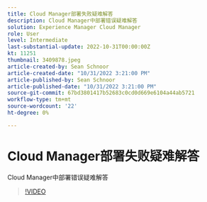 ```yaml
---
title: Cloud Manager部署失败疑难解答
description: Cloud Manager中部署错误疑难解答
solution: Experience Manager Cloud Manager
role: User
level: Intermediate
last-substantial-update: 2022-10-31T00:00:00Z
kt: 11251
thumbnail: 3409878.jpeg
article-created-by: Sean Schnoor
article-created-date: "10/31/2022 3:21:00 PM"
article-published-by: Sean Schnoor
article-published-date: "10/31/2022 3:21:00 PM"
source-git-commit: 67bd3801417b52683c0cd0d669e6104a44ab5721
workflow-type: tm+mt
source-wordcount: '22'
ht-degree: 0%

---
```



# Cloud Manager部署失败疑难解答

Cloud Manager中部署错误疑难解答

>[!VIDEO](https://video.tv.adobe.com/v/3409878/?quality=12&learn=on)
